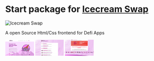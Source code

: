 # Start package for [Icecream Swap](https://icecreamswap.finance/)


![Icecream Swap](https://gelatocoin.github.io/images/logo11.png)

A open Source Html/Css frontend for Defi Apps

<img src="images/captures/3.jpg" width="18%"></img>
<img src="images/captures/2.jpg" width="18%"></img>
<img src="images/captures/1.jpg" width="18%"></img> 


